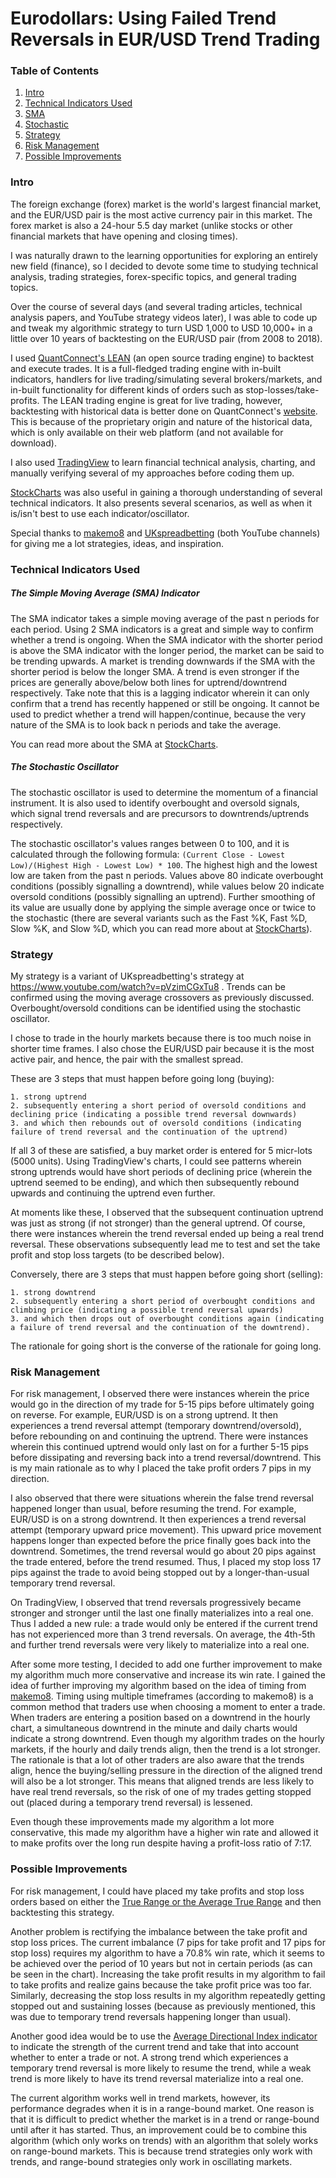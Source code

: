 # Eurodollars: Using Failed Trend Reversals in EUR/USD Trend Trading

### Table of Contents
1. [Intro](#intro)
2. [Technical Indicators Used](#techind)
  1. [SMA](#sma)
  2. [Stochastic](#sto)
3. [Strategy](#strat)
4. [Risk Management](#risk)
5. [Possible Improvements](#improve)

<a name="intro"></a>
### Intro

The foreign exchange (forex) market is the world's largest financial market, and the EUR/USD pair is the most active currency pair in this market. The forex market is also a 24-hour 5.5 day market (unlike stocks or other financial markets that have opening and closing times).

I was naturally drawn to the learning opportunities for exploring an entirely new field (finance), so I decided to devote some time to studying technical analysis, trading strategies, forex-specific topics, and general trading topics.

Over the course of several days (and several trading articles, technical analysis papers, and YouTube strategy videos later), I was able to code up and tweak my algorithmic strategy to turn USD 1,000 to USD 10,000+ in a little over 10 years of backtesting on the EUR/USD pair (from 2008 to 2018).

I used [QuantConnect's LEAN](https://github.com/QuantConnect/Lean/) (an open source trading engine) to backtest and execute trades. It is a full-fledged trading engine with in-built indicators, handlers for live trading/simulating several brokers/markets, and in-built functionality for different kinds of orders such as stop-losses/take-profits. The LEAN trading engine is great for live trading, however, backtesting with historical data is better done on QuantConnect's [website](https://www.quantconnect.com/). This is because of the proprietary origin and nature of the historical data, which is only available on their web platform (and not available for download).

I also used [TradingView](https://www.tradingview.com/) to learn financial technical analysis, charting, and manually verifying several of my approaches before coding them up.

[StockCharts](https://stockcharts.com/school/doku.php?id=chart_school) was also useful in gaining a thorough understanding of several technical indicators. It also presents several scenarios, as well as when it is/isn't best to use each indicator/oscillator.

Special thanks to [makemo8](https://www.youtube.com/user/makemo8) and [UKspreadbetting](https://www.youtube.com/user/ukspreadbetting) (both YouTube channels) for giving me a lot strategies, ideas, and inspiration.

<a name="techind"></a>
### Technical Indicators Used

<a name="sma"></a>
##### The Simple Moving Average (SMA) Indicator

The SMA indicator takes a simple moving average of the past n periods for each period. Using 2 SMA indicators is a great and simple way to confirm whether a trend is ongoing. When the SMA indicator with the shorter period is above the SMA indicator with the longer period, the market can be said to be trending upwards. A market is trending downwards if the SMA with the shorter period is below the longer SMA. A trend is even stronger if the prices are generally above/below both lines for uptrend/downtrend respectively. Take note that this is a lagging indicator wherein it can only confirm that a trend has recently happened or still be ongoing. It cannot be used to predict whether a trend will happen/continue, because the very nature of the SMA is to look back n periods and take the average.

You can read more about the SMA at [StockCharts](https://stockcharts.com/school/doku.php?id=chart_school:technical_indicators:moving_averages).

<a name="sto"></a>
##### The Stochastic Oscillator

The stochastic oscillator is used to determine the momentum of a financial instrument. It is also used to identify overbought and oversold signals, which signal trend reversals and are precursors to downtrends/uptrends respectively.

The stochastic oscillator's values ranges between 0 to 100, and it is calculated through the following formula: `(Current Close - Lowest Low)/(Highest High - Lowest Low) * 100`. The highest high and the lowest low are taken from the past n periods. Values above 80 indicate overbought conditions (possibly signalling a downtrend), while values below 20 indicate oversold conditions (possibly signalling an uptrend). Further smoothing of its value are usually done by applying the simple average once or twice to the stochastic (there are several variants such as the Fast %K, Fast %D, Slow %K, and Slow %D, which you can read more about at [StockCharts](https://stockcharts.com/school/doku.php?id=chart_school:technical_indicators:stochastic_oscillator_fast_slow_and_full)).

<a name="strat"></a>
### Strategy

My strategy is a variant of UKspreadbetting's strategy at https://www.youtube.com/watch?v=pVzimCGxTu8 . Trends can be confirmed using the moving average crossovers as previously discussed. Overbought/oversold conditions can be identified using the stochastic oscillator.

I chose to trade in the hourly markets because there is too much noise in shorter time frames. I also chose the EUR/USD pair because it is the most active pair, and hence, the pair with the smallest spread.

These are 3 steps that must happen before going long (buying):

    1. strong uptrend
    2. subsequently entering a short period of oversold conditions and declining price (indicating a possible trend reversal downwards)
    3. and which then rebounds out of oversold conditions (indicating failure of trend reversal and the continuation of the uptrend)

If all 3 of these are satisfied, a buy market order is entered for 5 micr-lots (5000 units). Using TradingView's charts, I could see patterns wherein strong uptrends would have short periods of declining price (wherein the uptrend seemed to be ending), and which then subsequently rebound upwards and continuing the uptrend even further.

At moments like these, I observed that the subsequent continuation uptrend was just as strong (if not stronger) than the general uptrend. Of course, there were instances wherein the trend reversal ended up being a real trend reversal. These observations subsequently lead me to test and set the take profit and stop loss targets (to be described below).

Conversely, there are 3 steps that must happen before going short (selling):

    1. strong downtrend
    2. subsequently entering a short period of overbought conditions and climbing price (indicating a possible trend reversal upwards)
    3. and which then drops out of overbought conditions again (indicating a failure of trend reversal and the continuation of the downtrend).

The rationale for going short is the converse of the rationale for going long.

<a name="risk"></a>
### Risk Management

For risk management, I observed there were instances wherein the price would go in the direction of my trade for 5-15 pips before ultimately going on reverse. For example, EUR/USD is on a strong uptrend. It then experiences a trend reversal attempt (temporary downtrend/oversold), before rebounding on and continuing the uptrend. There were instances wherein this continued uptrend would only last on for a further 5-15 pips before dissipating and reversing back into a trend reversal/downtrend. This is my main rationale as to why I placed the take profit orders 7 pips in my direction.

I also observed that there were situations wherein the false trend reversal happened longer than usual, before resuming the trend. For example, EUR/USD is on a strong downtrend. It then experiences a trend reversal attempt (temporary upward price movement). This upward price movement happens longer than expected before the price finally goes back into the downtrend. Sometimes, the trend reversal would go about 20 pips against the trade entered, before the trend resumed. Thus, I placed my stop loss 17 pips against the trade to avoid being stopped out by a longer-than-usual temporary trend reversal.

On TradingView, I observed that trend reversals progressively became stronger and stronger until the last one finally materializes into a real one. Thus I added a new rule: a trade would only be entered if the current trend has not experienced more than 3 trend reversals. On average, the 4th-5th and further trend reversals were very likely to materialize into a real one.

After some more testing, I decided to add one further improvement to make my algorithm much more conservative and increase its win rate. I gained the idea of further improving my algorithm based on the idea of timing from [makemo8](https://www.youtube.com/watch?v=yZcqaEDHwWQ). Timing using multiple timeframes (according to makemo8) is a common method that traders use when choosing a moment to enter a trade. When traders are entering a position based on a downtrend in the hourly chart, a simultaneous downtrend in the minute and daily charts would indicate a strong downtrend. Even though my algorithm trades on the hourly markets, if the hourly and daily trends align, then the trend is a lot stronger. The rationale is that a lot of other traders are also aware that the trends align, hence the buying/selling pressure in the direction of the aligned trend will also be a lot stronger. This means that aligned trends are less likely to have real trend reversals, so the risk of one of my trades getting stopped out (placed during a temporary trend reversal) is lessened.

Even though these improvements made my algorithm a lot more conservative, this made my algorithm have a higher win rate and allowed it to make profits over the long run despite having a profit-loss ratio of 7:17.

<a name="improve"></a>
### Possible Improvements

For risk management, I could have placed my take profits and stop loss orders based on either the [True Range or the Average True Range](https://www.investopedia.com/terms/a/atr.asp) and then backtesting this strategy.

Another problem is rectifying the imbalance between the take profit and stop loss prices. The current imbalance (7 pips for take profit and 17 pips for stop loss) requires my algorithm to have a 70.8% win rate, which it seems to be achieved over the period of 10 years but not in certain periods (as can be seen in the chart). Increasing the take profit results in my algorithm to fail to take profits and realize gains because the take profit price was too far. Similarly, decreasing the stop loss results in my algorithm repeatedly getting stopped out and sustaining losses (because as previously mentioned, this was due to temporary trend reversals happening longer than usual).

Another good idea would be to use the [Average Directional Index indicator](https://www.investopedia.com/articles/trading/07/adx-trend-indicator.asp) to indicate the strength of the current trend and take that into account whether to enter a trade or not. A strong trend which experiences a temporary trend reversal is more likely to resume the trend, while a weak trend is more likely to have its trend reversal materialize into a real one.

The current algorithm works well in trend markets, however, its performance degrades when it is in a range-bound market. One reason is that it is difficult to predict whether the market is in a trend or range-bound until after it has started. Thus, an improvement could be to combine this algorithm (which only works on trends) with an algorithm that solely works on range-bound markets. This is because trend strategies only work with trends, and range-bound strategies only work in oscillating markets.
